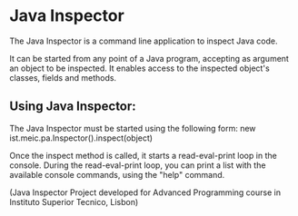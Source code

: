 Java Inspector
===================
The Java Inspector is a command line application to inspect Java code.

It can be started from any point of a Java program, accepting as argument an object to be inspected.
It enables access to the inspected object's classes, fields and methods.

Using Java Inspector:
---------------------
The Java Inspector must be started using the following form: new ist.meic.pa.Inspector().inspect(object)

Once the inspect method is called, it starts a read-eval-print loop in the console.
During the read-eval-print loop, you can print a list with the available console commands, using the "help" command.

(Java Inspector Project developed for Advanced Programming course in Instituto Superior Tecnico, Lisbon)
